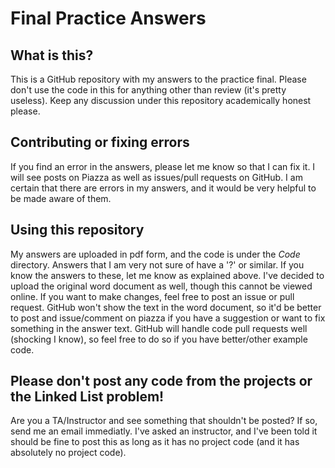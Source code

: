 # Final Practice Answers

## What is this?
This is a GitHub repository with my answers to the practice final. Please don't use the code in this for anything other than review (it's pretty useless). Keep any discussion under this repository academically honest please.

## Contributing or fixing errors
If you find an error in the answers, please let me know so that I can fix it. I will see posts on Piazza as well as issues/pull requests on GitHub. I am certain that there are errors in my answers, and it would be very helpful to be made aware of them.

## Using this repository
My answers are uploaded in pdf form, and the code is under the *Code* directory. Answers that I am very not sure of have a '?' or similar. If you know the answers to these, let me know as explained above. I've decided to upload the original word document as well, though this cannot be viewed online. If you want to make changes, feel free to post an issue or pull request. GitHub won't show the text in the word document, so it'd be better to post and issue/comment on piazza if you have a suggestion or want to fix something in the answer text. 
GitHub will handle code pull requests well (shocking I know), so feel free to do so if you have better/other example code.

## Please don't post any code from the projects or the Linked List problem!
Are you a TA/Instructor and see something that shouldn't be posted? If so, send me an email immediatly. I've asked an instructor, and I've been told it should be fine to post this as long as it has no project code (and it has absolutely no project code).



